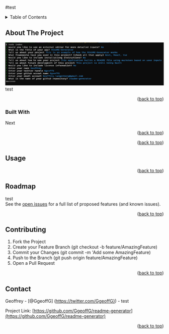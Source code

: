 #test
  <!-- TABLE OF CONTENTS -->
  <details>
    <summary>Table of Contents</summary>
    <ol>
      <li>
        <a href="#about-the-project">About The Project</a>
        <p>test 
        </p>
        <ul>
          <li><a href="#built-with">Built With</a></li>
        </ul>
      </li>
      <li>
        <a href="#getting-started">Getting Started</a>
        <ul>
          <li><a href="#prerequisites">Prerequisites</a></li>
          <li><a href="#installation">Installation</a></li>
        </ul>
      </li>
      <li><a href="#usage">Usage</a></li>
      <li><a href="#roadmap">Roadmap</a></li>
      <li><a href="#contributing">Contributing</a></li>
      <li><a href="#license">License</a></li>
      <li><a href="#contact">Contact</a></li>
      <li><a href="#acknowledgments">Acknowledgments</a></li>
    </ol>
  </details>
  
  
  
  <!-- ABOUT THE PROJECT -->
  ## About The Project
  ![product-screenshot](https://github.com/GgeoffG/readme-generator/blob/main/images/example.png)<br>
  test
  <p align="right">(<a href="#readme-top">back to top</a>)</p>
  
  
  
  ### Built With
  Next
  <p align="right">(<a href="#readme-top">back to top</a>)</p>
  
  
  
  <!-- GETTING STARTED -->
  <!-- ## Getting Started
  
  
  ### Prerequisites -->
  
  
 
  
  <p align="right">(<a href="#readme-top">back to top</a>)</p>
  
  
  
  <!-- USAGE EXAMPLES -->
  ## Usage
  
  <p align="right">(<a href="#readme-top">back to top</a>)</p>
  
  
  
  <!-- ROADMAP -->
  ## Roadmap
  test <br> 
  See the [open issues](https://github.com/GgeoffG/readme-generator/issues) for a full list of proposed features (and known issues).
  
  <p align="right">(<a href="#readme-top">back to top</a>)</p>
  
  
  
  <!-- CONTRIBUTING -->
  ## Contributing
  
  1. Fork the Project
  2. Create your Feature Branch (git checkout -b feature/AmazingFeature)
  3. Commit your Changes (git commit -m 'Add some AmazingFeature)
  4. Push to the Branch (git push origin feature/AmazingFeature)
  5. Open a Pull Request
  
  <p align="right">(<a href="#readme-top">back to top</a>)</p>
  
  
  
  <!-- LICENSE -->
  
  
  
  <!-- CONTACT -->
  ## Contact
  
  Geoffrey - [@GgeoffG] (https://twitter.com/GgeoffG}) - test
  
  Project Link: [https://github.com/GgeoffG/readme-generator](https://github.com/GgeoffG/readme-generator)
  
  <p align="right">(<a href="#readme-top">back to top</a>)</p>